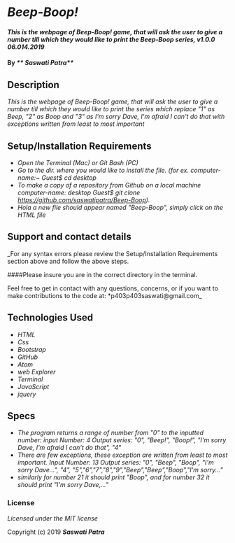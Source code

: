 # _Beep-Boop!_

#### _This is the webpage of Beep-Boop! game, that will ask the user to give a number till which they would like to print the Beep-Boop series, v1.0.0 06.014.2019_

#### By _** Saswati Patra**_

## Description

_This is the webpage of Beep-Boop! game, that will ask the user to give a number till which they would like to print the series which replace "1" as Beep, "2" as Boop and "3" as I'm sorry Dave, I'm afraid I can't do that with exceptions written from least to most important_

## Setup/Installation Requirements

* _Open the Terminal (Mac) or Git Bash (PC)_
* _Go to the dir. where you would like to install the file. (for ex. computer-name:~ Guest$ cd desktop_
* _To make a copy of a repository from Github on a local machine computer-name: desktop Guest$ git clone https://github.com/saswatipatra/Beep-Boop)._
* _Hola a new file should appear named "Beep-Boop", simply click on the HTML file_

## Support and contact details

_For any syntax errors please review the Setup/Installation Requirements section above and follow the above steps.

####Please insure you are in the correct directory in the terminal.

Feel free to get in contact with any questions, concerns, or if you want to make contributions to the code at: *p403p403saswati@gmail.com_

## Technologies Used

* _HTML_
* _Css_
* _Bootstrap_
* _GitHub_
* _Atom_
* _web Explorer_
* _Terminal_
* _JavaScript_
* _jquery_


## Specs

* _The program returns a range of number from "0" to the inputted number:
input Number: 4
Output series: "0", "Beep!", "Boop!", "I'm sorry Dave, I'm afraid I can't do that", "4"_
* _There are few exceptions, these exception are written from least to most important.
Input Number: 13
Output series: "0", "Beep", "Boop", "I'm sorry Dave...", "4", "5","6","7","8","9","Beep","Beep","Boop","I'm sorry..."_
* _similarly for number 21 it should print "Boop", and for number 32 it should print "I'm sorry Dave,..."_


### License

*Licensed under the MIT license*

Copyright (c) 2019 **_Saswati Patra_**
